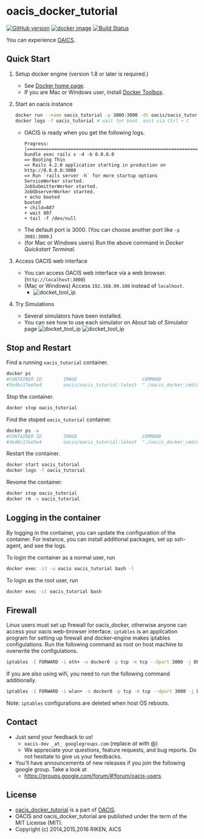 # oacis_docker_tutorial

[![GitHub version](https://badge.fury.io/gh/crest-cassia%2Foacis_docker_tutorial.svg)](https://badge.fury.io/gh/crest-cassia%2Foacis_docker_tutorial)
[![docker image](http://img.shields.io/badge/docker_image-ready-brightgreen.svg)](https://hub.docker.com/r/oacis/oacis_tutorial/)
[![Build Status](https://travis-ci.org/crest-cassia/oacis_docker_tutorial.svg?branch=develop)](https://travis-ci.org/crest-cassia/oacis_docker_tutorial)

You can experience [OAICS](https://github.com/crest-cassia/oacis).

## Quick Start

1. Setup docker engine (version 1.8 or later is required.)

    - See [Docker home page](https://www.docker.com/).
    - If you are Mac or Windows user, install [Docker Toolbox](https://www.docker.com/toolbox).

2. Start an oacis instance
    ```sh
    docker run --name oacis_tutorial -p 3000:3000 -dt oacis/oacis_tutorial
    docker logs -f oacis_tutorial # wait for boot. exit via Ctrl + C
    ```
    - OACIS is ready when you get the following logs.
        ```
        Progress: |====================================================================|
        bundle exec rails s -d -b 0.0.0.0
        => Booting Thin
        => Rails 4.2.0 application starting in production on http://0.0.0.0:3000
        => Run `rails server -h` for more startup options
        ServiceWorker started.
        JobSubmitterWorker started.
        JobObserverWorker started.
        + echo booted
        booted
        + child=807
        + wait 807
        + tail -f /dev/null
        ```
    - The default port is 3000. (You can choose another port like `-p 3001:3000`.)
    - (for Mac or Windows users) Run the above command in *Docker Quickstart Terminal*.

3. Access OACIS web interface

    - You can access OACIS web interface via a web browser.(`http://localhost:3000`)
    - (Mac or Windows) Access `192.168.99.100` instead of `localhost`.
        - ![docket_tool_ip](https://github.com/crest-cassia/oacis_docker/wiki/images/docker_tool_ip.png)

4. Try Simulations

    - Several simulators have been installed.
    - You can see how to use each simulator on About tab of Simulator page
    ![docket_tool_ip](https://github.com/crest-cassia/oacis_docker/wiki/images/tutorial_toppage.png)
    ![docket_tool_ip](https://github.com/crest-cassia/oacis_docker/wiki/images/tutorial_result.png)

## Stop and Restart

Find a running `oacis_tutorial` container.
```sh
docker ps
#CONTAINER ID        IMAGE                        COMMAND                        CREATED         STATUS        PORTS                        NAMES
#3edbc17ee5e4        oacis/oacis_tutorial:latest  "./oacis_docker_cmd/o"         1 days ago      Up 23 hours   0.0.0.0:3000->3000/tcp       oacis_tutorial
```

Stop the container.
```sh
docker stop oacis_tutorial
```

Find the stoped `oacis_tutorial` container.
```sh
docker ps -a
#CONTAINER ID        IMAGE                        COMMAND                        CREATED         STATUS                  PORTS                        NAMES
#3edbc17ee5e4        oacis/oacis_tutorial:latest  "./oacis_docker_cmd/o"         1 days ago      Exited (0) 1 week ago   0.0.0.0:3000->3000/tcp       oacis_tutorial
```

Restart the container.
```sh
docker start oacis_tutorial
docker logs -f oacis_tutorial
```

Revome the container.
```sh
docker stop oacis_tutorial
docker rm -v oacis_tutorial
```

## Logging in the container

By logging in the container, you can update the configuration of the container.
For instance, you can install additional packages, set up ssh-agent, and see the logs.

To login the container as a normal user, run

```sh
docker exec -it -u oacis oacis_tutorial bash -l
```

To login as the root user, run

```sh
docker exec -it oacis_tutorial bash
```

## Firewall

Linux users must set up firewall for oacis_docker, otherwise anyone can access your oacis web-browser interface.
`iptables` is an application program for setting up firewall and docker-engine makes iptables configulations.
Run the following command as root on host machine to overwrite the configulations.

```sh
iptables -I FORWARD -i eth+ -o docker0 -p tcp -m tcp --dport 3000 -j DROP
```

If you are also using wifi, you need to run the following command additionally.

```sh
iptables -I FORWARD -i wlan+ -o docker0 -p tcp -m tcp --dport 3000 -j DROP
```

Note: `iptables` configurations are deleted when host OS reboots.

## Contact

- Just send your feedback to us!
    - `oacis-dev _at_ googlegroups.com` (replace _at_ with @)
    - We appreciate your questions, feature requests, and bug reports. Do not hesitate to give us your feedbacks.
- You'll have announcements of new releases if you join the following google group. Take a look at
    - https://groups.google.com/forum/#!forum/oacis-users

## License

  - [oacis_docker_tutorial](https://github.com/crest-cassia/oacis_docker_tutorial) is a part of [OACIS](https://github.com/crest-cassia/oacis).
  - OACIS and oacis_docker_tutorial are published under the term of the MIT License (MIT).
  - Copyright (c) 2014,2015,2016 RIKEN, AICS

